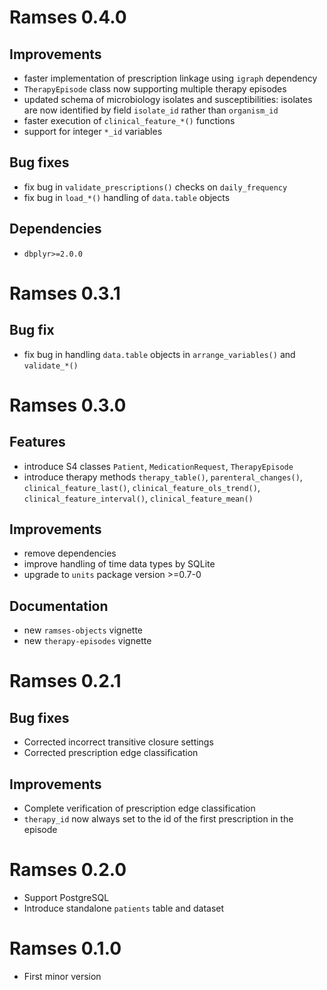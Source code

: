 

# Ramses 0.4.0

## Improvements

* faster implementation of prescription linkage using `igraph` dependency
* `TherapyEpisode` class now supporting multiple therapy episodes
* updated schema of microbiology isolates and susceptibilities: isolates are now identified by field `isolate_id` rather than `organism_id`
* faster execution of `clinical_feature_*()` functions
* support for integer `*_id` variables

## Bug fixes

* fix bug in `validate_prescriptions()` checks on `daily_frequency`
* fix bug in `load_*()` handling of `data.table` objects 

## Dependencies

* `dbplyr>=2.0.0`

# Ramses 0.3.1

## Bug fix

* fix bug in handling `data.table` objects in `arrange_variables()` and `validate_*()`

# Ramses 0.3.0

## Features

* introduce S4 classes `Patient`, `MedicationRequest`, `TherapyEpisode`
* introduce therapy methods `therapy_table()`, `parenteral_changes()`, `clinical_feature_last()`, `clinical_feature_ols_trend()`, `clinical_feature_interval()`, `clinical_feature_mean()`

## Improvements

* remove dependencies
* improve handling of time data types by SQLite
* upgrade to `units` package version >=0.7-0

## Documentation

* new `ramses-objects` vignette
* new `therapy-episodes` vignette

# Ramses 0.2.1

## Bug fixes

* Corrected incorrect transitive closure settings
* Corrected prescription edge classification

## Improvements

* Complete verification of prescription edge classification
* `therapy_id` now always set to the id of the first prescription in the episode

# Ramses 0.2.0

* Support PostgreSQL
* Introduce standalone `patients` table and dataset

# Ramses 0.1.0

* First minor version